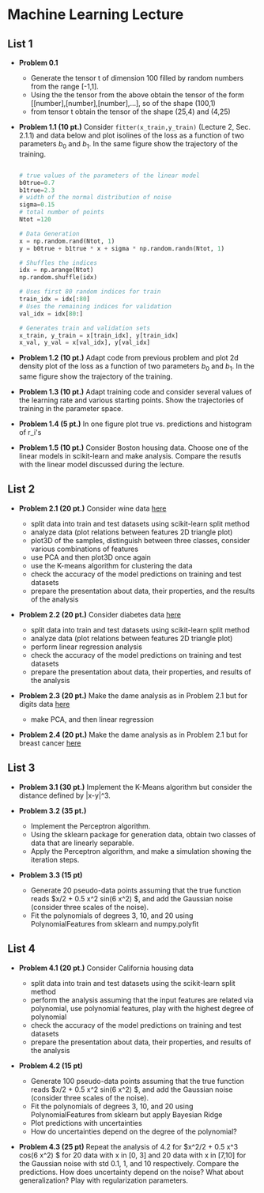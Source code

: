 # Machine Learning Lecture


## List 1

* **Problem 0.1**
  - Generate the tensor t of dimension $100$ filled by random numbers from the range [-1,1].
  - Using the the tensor from the above obtain the tensor of the form [[number],[number],[number],...], so of the shape (100,1)
  - from tensor t obtain the tensor of the shape (25,4) and (4,25)


* __Problem 1.1 (10 pt.)__
  Consider `fitter(x_train,y_train)` (Lecture 2, Sec. 2.1.1) and data below and plot isolines of the loss as a function of two parameters $b_0$ and $b_1$. In the same figure show the trajectory of the training.

  ``` Python

  # true values of the parameters of the linear model
  b0true=0.7
  b1true=2.3
  # width of the normal distribution of noise
  sigma=0.15
  # total number of points
  Ntot =120

  # Data Generation
  x = np.random.rand(Ntot, 1)
  y = b0true + b1true * x + sigma * np.random.randn(Ntot, 1)

  # Shuffles the indices
  idx = np.arange(Ntot)
  np.random.shuffle(idx)

  # Uses first 80 random indices for train
  train_idx = idx[:80]
  # Uses the remaining indices for validation
  val_idx = idx[80:]

  # Generates train and validation sets
  x_train, y_train = x[train_idx], y[train_idx]
  x_val, y_val = x[val_idx], y[val_idx]

  ```

* __Problem 1.2 (10 pt.)__
  Adapt code from previous problem and plot 2d density plot of the loss as a function of two parameters $b_0$ and $b_1$. In the same figure show the trajectory of the training.

* __Problem 1.3 (10 pt.)__
Adapt training code and consider several values of the learning rate and various starting points. Show the trajectories of training in the parameter space.

* __Problem 1.4 (5 pt.)__
In one figure plot true vs. predictions and histogram of r_i's

* __Problem 1.5 (10 pt.)__ Consider Boston housing data. Choose one of the linear models in scikit-learn and make analysis. Compare the resutls with the linear model discussed during the lecture.


## List 2

* __Problem 2.1 (20 pt.)__
 Consider wine data [here](https://scikit-learn.org/stable/modules/generated/sklearn.datasets.load_wine.html#sklearn.datasets.load_wine)
   - split data into train and test datasets using scikit-learn split method
   - analyze data (plot relations between features 2D triangle plot)
   - plot3D of the samples, distinguish between three classes, consider various combinations of features
   - use PCA and then plot3D once again
   - use the K-means algorithm for clustering the data
   - check the accuracy of the model predictions on training and test datasets
   - prepare the presentation about data, their properties, and the results of the analysis

 * __Problem 2.2 (20 pt.)__
 Consider diabetes data [here](https://scikit-learn.org/stable/modules/generated/sklearn.datasets.load_diabetes.html#sklearn.datasets.load_diabetes)
   - split data into train and test datasets using scikit-learn split method
   - analyze data (plot relations between features 2D triangle plot)
   - perform linear regression analysis
   - check the accuracy of the model predictions on training and test datasets
   - prepare the presentation about data, their properties, and results of the analysis

* __Problem 2.3 (20 pt.)__
Make the dame analysis as in Problem 2.1 but for digits data [here](https://scikit-learn.org/stable/modules/generated/sklearn.datasets.load_digits.html#sklearn.datasets.load_digits)
   - make PCA, and then linear regression

* __Problem 2.4 (20 pt.)__
Make the dame analysis as in Problem 2.1 but for breast cancer [here](https://scikit-learn.org/stable/modules/generated/sklearn.datasets.load_breast_cancer.html#sklearn.datasets.load_breast_cancer)


## List 3

* __Problem 3.1 (30 pt.)__ 
  Implement the K-Means algorithm but consider the distance defined by |x-y|^3.

* __Problem 3.2 (35 pt.)__ 
  - Implement the Perceptron algorithm.
  - Using the sklearn package for generation data, obtain two classes of data that are linearly separable.
  - Apply the Perceptron algorithm, and make a simulation showing the iteration steps.

* __Problem 3.3 (15 pt)__
  - Generate 20 pseudo-data points assuming that the true function reads $x/2 + 0.5 x^2 sin(6 x^2) $, and add the Gaussian noise (consider three scales of the noise).
  - Fit the polynomials of degrees 3, 10, and 20 using PolynomialFeatures from sklearn and numpy.polyfit 

## List 4

* __Problem 4.1 (20 pt.)__ 
  Consider California housing data
   - split data into train and test datasets using the scikit-learn split method
   - perform the analysis assuming that the input features are related via polynomial, use polynomial features, play with the highest degree of polynomial  
   - check the accuracy of the model predictions on training and test datasets
   - prepare the presentation about data, their properties, and results of the analysis

* __Problem 4.2 (15 pt)__
  - Generate 100 pseudo-data points assuming that the true function reads $x/2 + 0.5 x^2 sin(6 x^2) $, and add the Gaussian noise (consider three scales of the noise).
  - Fit the polynomials of degrees 3, 10, and 20 using PolynomialFeatures from sklearn but apply Bayesian Ridge
  - Plot predictions with uncertainties
  - How do uncertainties depend on the degree of the polynomial? 

* __Problem 4.3 (25 pt)__
  Repeat the analysis of 4.2 for $x^2/2 + 0.5 x^3 cos(6 x^2) $ for 20 data with x in [0, 3] and 20 data with x in [7,10] for the Gaussian noise with std 0.1, 1, and 10 respectively. 
  Compare the predictions.
  How does uncertainty depend on the noise?
  What about generalization? Play with regularization parameters.
  
